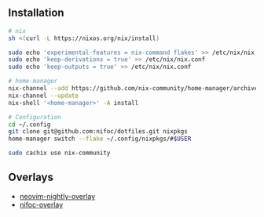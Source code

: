 ## Installation

```bash
# nix
sh <(curl -L https://nixos.org/nix/install)

sudo echo 'experimental-features = nix-command flakes' >> /etc/nix/nix.conf
sudo echo 'keep-derivations = true' >> /etc/nix/nix.conf
sudo echo 'keep-outputs = true' >> /etc/nix/nix.conf

# home-manager
nix-channel --add https://github.com/nix-community/home-manager/archive/master.tar.gz home-manager
nix-channel --update
nix-shell '<home-manager>' -A install

# Configuration
cd ~/.config
git clone git@github.com:nifoc/dotfiles.git nixpkgs
home-manager switch --flake ~/.config/nixpkgs/#$USER

sudo cachix use nix-community
```

## Overlays

* [neovim-nightly-overlay](https://github.com/nix-community/neovim-nightly-overlay)
* [nifoc-overlay](https://github.com/nifoc/nix-overlay)

